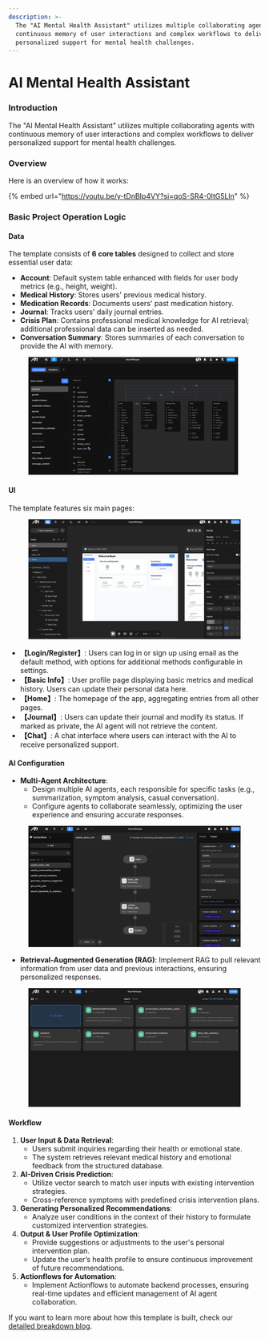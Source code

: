 ```yaml
---
description: >-
  The "AI Mental Health Assistant" utilizes multiple collaborating agents with
  continuous memory of user interactions and complex workflows to deliver
  personalized support for mental health challenges.
---
```


# AI Mental Health Assistant

### Introduction

The "AI Mental Health Assistant" utilizes multiple collaborating agents with continuous memory of user interactions and complex workflows to deliver personalized support for mental health challenges.

### Overview

Here is an overview of how it works:

{% embed url="https://youtu.be/y-tDnBIp4VY?si=qoS-SR4-0ltG5Lln" %}

### Basic Project Operation Logic

#### Data

The template consists of **6 core tables** designed to collect and store essential user data:

- **Account**: Default system table enhanced with fields for user body metrics (e.g., height, weight).
- **Medical History**: Stores users' previous medical history.
- **Medication Records**: Documents users' past medication history.
- **Journal**: Tracks users' daily journal entries.
- **Crisis Plan**: Contains professional medical knowledge for AI retrieval; additional professional data can be inserted as needed.
- **Conversation Summary**: Stores summaries of each conversation to provide the AI with memory.

<figure><img src="../.gitbook/assets/mh1.png" alt=""><figcaption></figcaption></figure>

#### UI

The template features six main pages:

<figure><img src="../.gitbook/assets/mh2.png" alt=""><figcaption></figcaption></figure>

- **【Login/Register】**: Users can log in or sign up using email as the default method, with options for additional methods configurable in settings.
- **【Basic Info】**: User profile page displaying basic metrics and medical history. Users can update their personal data here.
- **【Home】**: The homepage of the app, aggregating entries from all other pages.
- **【Journal】**: Users can update their journal and modify its status. If marked as private, the AI agent will not retrieve the content.
- **【Chat】**: A chat interface where users can interact with the AI to receive personalized support.

#### AI Configuration

- **Multi-Agent Architecture**:
  - Design multiple AI agents, each responsible for specific tasks (e.g., summarization, symptom analysis, casual conversation).
  - Configure agents to collaborate seamlessly, optimizing the user experience and ensuring accurate responses.

<figure><img src="../.gitbook/assets/06a265fb1ed24c81b245e7b0f128c10d.png" alt=""><figcaption></figcaption></figure>

- **Retrieval-Augmented Generation (RAG)**: Implement RAG to pull relevant information from user data and previous interactions, ensuring personalized responses.

<figure><img src="../.gitbook/assets/42a857ace404414eaece4ed4db2abbc4.png" alt=""><figcaption></figcaption></figure>

#### Workflow

1. **User Input & Data Retrieval**:
   - Users submit inquiries regarding their health or emotional state.
   - The system retrieves relevant medical history and emotional feedback from the structured database.
2. **AI-Driven Crisis Prediction**:
   - Utilize vector search to match user inputs with existing intervention strategies.
   - Cross-reference symptoms with predefined crisis intervention plans.
3. **Generating Personalized Recommendations**:
   - Analyze user conditions in the context of their history to formulate customized intervention strategies.
4. **Output & User Profile Optimization**:
   - Provide suggestions or adjustments to the user's personal intervention plan.
   - Update the user’s health profile to ensure continuous improvement of future recommendations.
5. **Actionflows for Automation**:
   - Implement Actionflows to automate backend processes, ensuring real-time updates and efficient management of AI agent collaboration.

If you want to learn more about how this template is built, check our [detailed breakdown blog](https://momen.app/blogs/ai-mental-health-assistant/).
